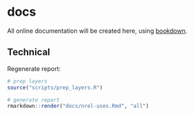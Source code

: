 # docs

All online documentation will be created here, using [bookdown](bookdown.org/yihui/bookdown).

## Technical

Regenerate report:

```r
# prep layers
source("scripts/prep_layers.R")

# generate report
rmarkdown::render("docs/nrel-uses.Rmd", "all")
```